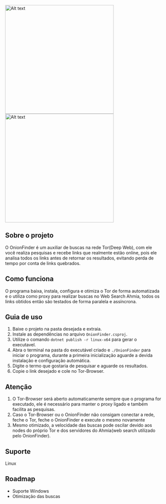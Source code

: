 <img
  src="https://user-images.githubusercontent.com/59628368/197887817-0562d295-b7e7-4ce6-a61b-0a524a18bf85.png"
  alt="Alt text"
  title="Optional title"
  style="display: inline-block; margin: 0 auto; width: 350px">
<img
  src="https://user-images.githubusercontent.com/59628368/197893103-8cd20793-097b-4400-aa46-92707de0f641.png"
  alt="Alt text"
  title="Optional title"
  style="display: inline-block; margin: 0 auto; width: 350px">
## Sobre o projeto
O OnionFinder é um auxiliar de buscas na rede Tor(Deep Web), com ele você realiza pesquisas e recebe links que realmente estão online, pois ele analisa todos os links antes de retornar os resultados, evitando perda de tempo por conta de links quebrados.
## Como funciona
O programa baixa, instala, configura e otimiza o Tor de forma automatizada e o utiliza como proxy para realizar buscas no Web Search Ahmia, todos os links obtidos então são testados de forma paralela e assíncrona.
## Guia de uso
1. Baixe o projeto na pasta desejada e extraia.
2. Instale as dependências no arquivo `OnionFinder.csproj`.
3. Utilize o comando `dotnet publish -r linux-x64` para gerar o executavel.
4. Abra o terminal na pasta do executável criado e `./OnionFinder` para iniciar o programa, durante a primeira inicialização aguarde a devida instalação e configuração automática.
5. Digite o termo que gostaria de pesquisar e aguarde os resultados.
6. Copie o link desejado e cole no Tor-Browser.
## Atenção
1. O Tor-Browser será aberto automaticamente sempre que o programa for executado, ele é necessário para manter o proxy ligado e também facilita as pesquisas.
2. Caso o Tor-Browser ou o OnionFinder não consigam conectar a rede, feche o Tor, feche o OnionFinder e execute o mesmo novamente
3. Mesmo otimizado, a velocidade das buscas pode oscilar devido aos nodes do próprio Tor e dos servidores do Ahmia(web search utilizado pelo OnionFinder).
## Suporte
Linux
## Roadmap
- Suporte Windows
- Otimização das buscas
